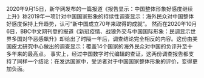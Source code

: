 2020年9月15日，新华网发布的一篇报道《报告显示：中国整体形象好感度继续上升》称2019年一项针对中国国家形象的持续性调查显示：海外民众对中国整体好感度保持上升趋势，认可“新中国成立70年来取得的成就”。 然而在2020年10月6日，BBC中文网刊登的报道《新冠疫情、战狼外交与中国国际形象：民调显示世界多国对华恶感飙升》却给出了时隔一年后，调查结论完全相反的内容。这份由美国皮尤研究中心做出的调查显示：覆盖14个国家的海外民众对中国的负评升至十多年来的最高点。 事实上，经过中国数字时代编辑的查证，这两份调查报告都支持了同样一个结论：在发达国家中，受访者对于中国国家整体形象的评价，变得更加负面。